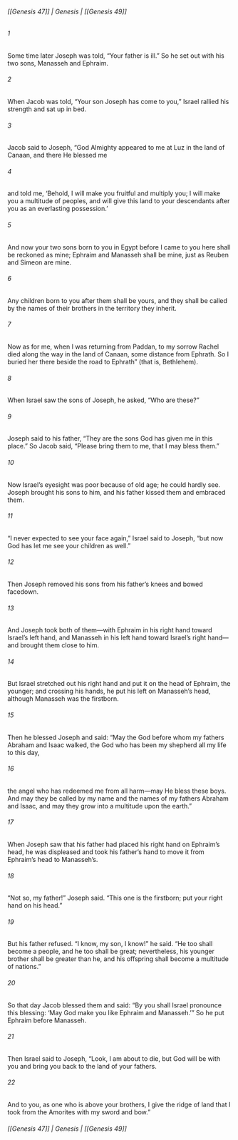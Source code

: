 ###### [[Genesis 47]] | Genesis | [[Genesis 49]]

###### 1
Some time later Joseph was told, “Your father is ill.” So he set out with his two sons, Manasseh and Ephraim.
###### 2
When Jacob was told, “Your son Joseph has come to you,” Israel rallied his strength and sat up in bed.
###### 3
Jacob said to Joseph, “God Almighty appeared to me at Luz in the land of Canaan, and there He blessed me
###### 4
and told me, ‘Behold, I will make you fruitful and multiply you; I will make you a multitude of peoples, and will give this land to your descendants after you as an everlasting possession.’
###### 5
And now your two sons born to you in Egypt before I came to you here shall be reckoned as mine; Ephraim and Manasseh shall be mine, just as Reuben and Simeon are mine.
###### 6
Any children born to you after them shall be yours, and they shall be called by the names of their brothers in the territory they inherit.
###### 7
Now as for me, when I was returning from Paddan, to my sorrow Rachel died along the way in the land of Canaan, some distance from Ephrath. So I buried her there beside the road to Ephrath” (that is, Bethlehem).
###### 8
When Israel saw the sons of Joseph, he asked, “Who are these?”
###### 9
Joseph said to his father, “They are the sons God has given me in this place.” So Jacob said, “Please bring them to me, that I may bless them.”
###### 10
Now Israel’s eyesight was poor because of old age; he could hardly see. Joseph brought his sons to him, and his father kissed them and embraced them.
###### 11
“I never expected to see your face again,” Israel said to Joseph, “but now God has let me see your children as well.”
###### 12
Then Joseph removed his sons from his father’s knees and bowed facedown.
###### 13
And Joseph took both of them—with Ephraim in his right hand toward Israel’s left hand, and Manasseh in his left hand toward Israel’s right hand—and brought them close to him.
###### 14
But Israel stretched out his right hand and put it on the head of Ephraim, the younger; and crossing his hands, he put his left on Manasseh’s head, although Manasseh was the firstborn.
###### 15
Then he blessed Joseph and said: “May the God before whom my fathers Abraham and Isaac walked, the God who has been my shepherd all my life to this day,
###### 16
the angel who has redeemed me from all harm—may He bless these boys. And may they be called by my name and the names of my fathers Abraham and Isaac, and may they grow into a multitude upon the earth.”
###### 17
When Joseph saw that his father had placed his right hand on Ephraim’s head, he was displeased and took his father’s hand to move it from Ephraim’s head to Manasseh’s.
###### 18
“Not so, my father!” Joseph said. “This one is the firstborn; put your right hand on his head.”
###### 19
But his father refused. “I know, my son, I know!” he said. “He too shall become a people, and he too shall be great; nevertheless, his younger brother shall be greater than he, and his offspring shall become a multitude of nations.”
###### 20
So that day Jacob blessed them and said: “By you shall Israel pronounce this blessing: ‘May God make you like Ephraim and Manasseh.’” So he put Ephraim before Manasseh.
###### 21
Then Israel said to Joseph, “Look, I am about to die, but God will be with you and bring you back to the land of your fathers.
###### 22
And to you, as one who is above your brothers, I give the ridge of land that I took from the Amorites with my sword and bow.”

###### [[Genesis 47]] | Genesis | [[Genesis 49]]
